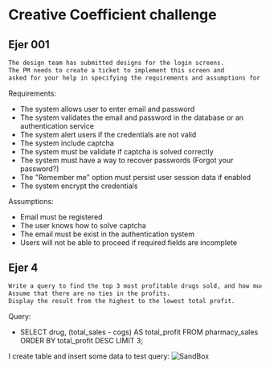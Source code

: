# Creative Coefficient challenge

## Ejer 001
```bash
The design team has submitted designs for the login screens.
The PM needs to create a ticket to implement this screen and
asked for your help in specifying the requirements and assumptions for the following design:
```

Requirements:
- The system allows user to enter email and password
- The system validates the email and password in the database or an authentication service
- The system alert users if the credentials are not valid
- The system include captcha
- The system must be validate if captcha is solved correctly
- The system must have a way to recover passwords (Forgot your password?)
- The "Remember me" option must persist user session data if enabled
- The system encrypt the credentials
  

Assumptions:
- Email must be registered 
- The user knows how to solve captcha
- The email must be exist in the authentication system
- Users will not be able to proceed if required fields are incomplete


## Ejer 4

```bash
Write a query to find the top 3 most profitable drugs sold, and how much profit they made.
Assume that there are no ties in the profits.
Display the result from the highest to the lowest total profit.
```
Query:
- SELECT drug, (total_sales - cogs) AS total_profit FROM pharmacy_sales ORDER BY total_profit DESC LIMIT 3;

I create table and insert some data to test query: ![SandBox](https://sandboxsql.com/b36e3629-a7e3-4961-891f-43663a2930fa)



